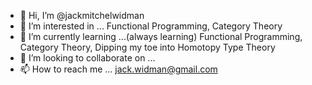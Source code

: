 - 👋 Hi, I’m @jackmitchelwidman
- 👀 I’m interested in ...  Functional Programming, Category Theory
- 🌱 I’m currently learning ...(always learning) Functional Programming, Category Theory, Dipping my toe into Homotopy Type Theory
- 💞️ I’m looking to collaborate on ...
- 📫 How to reach me ...  jack.widman@gmail.com

<!---
jackmitchelwidman/jackmitchelwidman is a ✨ special ✨ repository because its `README.md` (this file) appears on your GitHub profile.
You can click the Preview link to take a look at your changes.
--->
